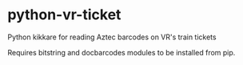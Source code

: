 # python-vr-ticket
Python kikkare for reading Aztec barcodes on VR's train tickets

Requires bitstring and docbarcodes modules to be installed from pip.
